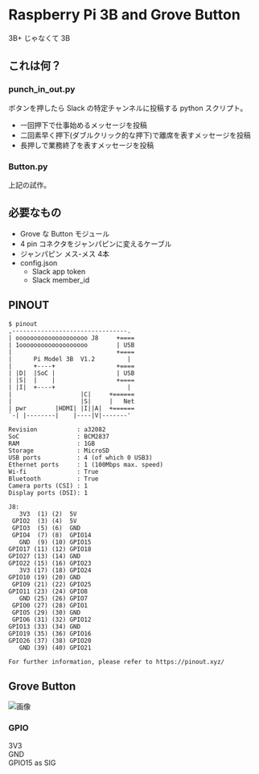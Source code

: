 # Raspberry Pi 3B and Grove Button
3B+ じゃなくて 3B

## これは何？
### punch_in_out.py
ボタンを押したら Slack の特定チャンネルに投稿する python スクリプト。

- 一回押下で仕事始めるメッセージを投稿
- 二回素早く押下(ダブルクリック的な押下)で離席を表すメッセージを投稿
- 長押しで業務終了を表すメッセージを投稿

### Button.py
上記の試作。

## 必要なもの
* Grove な Button モジュール
* 4 pin コネクタをジャンパピンに変えるケーブル
* ジャンパピン メス-メス 4本
* config.json
  * Slack app token
  * Slack member_id

## PINOUT
```shell
$ pinout
,--------------------------------.
| oooooooooooooooooooo J8     +====
| 1ooooooooooooooooooo        | USB
|                             +====
|      Pi Model 3B  V1.2         |
|      +----+                 +====
| |D|  |SoC |                 | USB
| |S|  |    |                 +====
| |I|  +----+                    |
|                   |C|     +======
|                   |S|     |   Net
| pwr        |HDMI| |I||A|  +======
`-| |--------|    |----|V|-------'

Revision           : a32082
SoC                : BCM2837
RAM                : 1GB
Storage            : MicroSD
USB ports          : 4 (of which 0 USB3)
Ethernet ports     : 1 (100Mbps max. speed)
Wi-fi              : True
Bluetooth          : True
Camera ports (CSI) : 1
Display ports (DSI): 1

J8:
   3V3  (1) (2)  5V
 GPIO2  (3) (4)  5V
 GPIO3  (5) (6)  GND
 GPIO4  (7) (8)  GPIO14
   GND  (9) (10) GPIO15
GPIO17 (11) (12) GPIO18
GPIO27 (13) (14) GND
GPIO22 (15) (16) GPIO23
   3V3 (17) (18) GPIO24
GPIO10 (19) (20) GND
 GPIO9 (21) (22) GPIO25
GPIO11 (23) (24) GPIO8
   GND (25) (26) GPIO7
 GPIO0 (27) (28) GPIO1
 GPIO5 (29) (30) GND
 GPIO6 (31) (32) GPIO12
GPIO13 (33) (34) GND
GPIO19 (35) (36) GPIO16
GPIO26 (37) (38) GPIO20
   GND (39) (40) GPIO21

For further information, please refer to https://pinout.xyz/
```

## Grove Button
![画像](https://cdn.shopify.com/s/files/1/0514/0719/2262/products/3f75a3fb-2ef5-4761-a5ca-6ca068af190a_e95a2aa2-4da8-4b78-96c3-0c95ca2c5ac4_500x500.jpg?v=1675274666)

### GPIO
3V3<br>
GND<br>
GPIO15 as SIG<br>

